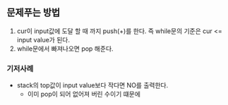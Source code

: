 ## 문제푸는 방법
1. cur이 input값에 도달 할 때 까지 push(+)를 한다. 즉 while문의 기준은 cur <= input value가 된다.
2. while문에서 빠져나오면 pop 해준다.
### 기저사례
- stack의 top값이 input value보다 작다면 NO를 출력한다.
    - 이미 pop이 되어 없어져 버린 수이기 떄문에